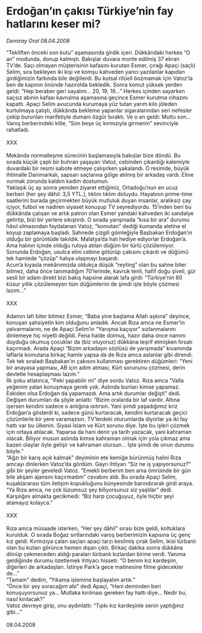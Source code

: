 # Erdoğan’ın çakısı Türkiye’nin fay hatlarını keser mi?

*Demiray Oral 08.04.2008*

<div class="taraf_structure_2col_1zq">
<div class="margen_n">



 <p>“Tekliften önceki son kutu” aşamasında girdik içeri. Dükkândaki herkes “O an” modunda, donup kalmıştı. Bakışlar duvara monte edilmiş 37 ekran TV’de. Saçı olmayan müşterisinin kafasını kurutan Esmer, çırağı Apaçi (saçlı) Selim, sıra bekleyen iki kişi ve komşu kahveden yancı yazılanlar kapıdan girdiğimizin farkında bile değillerdi. Bu kutsal ritüeli bozmamak için Vatoz’la ben de kapının önünde hazırolda bekledik. Sonra komut yüksek yerden geldi: “Hep beraber geri sayalım... 20, 19, 18...” Herkes içinden sayarken saçsız abinin kafası kavrulma aşamasına geçince Esmer kurutma cihazını kapattı. Apaçi Selim avucunda kurumaya yüz tutan yarım kilo jöleden kurtulmaya çalıştı, dükkânda bekleme yapanlar sigaralarından seri nefesler çekip burunları marifetiyle dumanı özgür bıraktı. Ve o an geldi: Mutlu son... Varoş berberindeki kitle, “Son beşe üç kırmızıyla girmenin” sevinciyle rahatladı.<br/>
<br/>
XXX<br/>
<br/>
Mekânda normalleşme sürecinin başlamasıyla bakışlar bize döndü. Bu sırada küçük çaplı bir buhran yaşayan Vatoz, cebinden çıkardığı kalemiyle duvardaki bir resmi sabote etmeye çalışırken yakalandı. O resimde, büyük ihtimalle Danimarkalı, sapsarı saçlarına gölge atılmış bir arkadaş vardı. Eline vurmak zorunda kaldım kadim dostumun.<br/>
Yaklaşık üç ay sonra yeniden ziyaret ettiğimiz, Ortadoğu’nun en ucuz berberi (her şey dâhil: 3,5 YTL.), tıklım tıklım doluydu. Hayatının prime-time saatlerini burada geçirmekten büyük mutluluk duyan insanlar, aralıksız çay içiyor, futbol ve nadiren siyaset konuşup TV seyrediyordu. 15’inden beri bu dükkânda çalışan ve artık patron olan Esmer yandaki kahveden iki sandalye getirtip, bizi bir yerlere sıkıştırdı. O sırada yarışmada “kısa bir ara” durumu hâsıl olmasından faydalanan Vatoz, “komutan” dediği kumanda aletine el koyup zaplamaya başladı. Sahnede çizgili gömleğiyle Başbakan Erdoğan’ın olduğu bir görüntüde takıldık. Malatya’da halı hediye ediyorlar Erdoğan’a. Ama halının içinde olduğu ruloya atılan düğüm bir türlü çözülemiyor. Sonunda Erdoğan, usulca elini cebine götürüp çakısını çıkardı ve düğümü tek hamlede “çözüp” halıya ulaşmayı başardı. <br/>
Acun’a kıyasla mekânımızda oldukça düşük “reyting” olan bu sahne biter bitmez, daha önce tanımadığım 70’lerinde, kavruk tenli, hafif doğu şiveli, gür sesli bir adam direkt bizi bakış hapsine alarak lafa girdi: “Türkiye’nin 80 küsur yıllık çözülemeyen tüm düğümlerini de şimdi işte böyle çözmesi lazım...” <br/>
<br/>
XXX<br/>
<br/>
Adamın lafı biter bitmez Esmer, “Baba yine başlama Allah aşkına” deyince, konuşan şahsiyetin kim olduğunu anladık. Ancak Rıza amca ne Esmer’in yalvarmalarını, ne de Apaçi Selim’in “Yarışma kaçıyor” sızlanmalarını dinlemeye hiç niyetli değildi. Fena halde dolmuş, hazır daha önce namını duyduğu okumuş çocuklar da (biz oluyoruz) dükkâna teşrif etmişken fırsatı kaçırmadı. Arada Apaçi “Bizim arkadaşın sözlüsü de yarışmada” kıvamında laflarla komutana birkaç hamle yapsa da de Rıza amca aslanlar gibi direndi. Tek tek sıraladı Başbakan’ın çakısını kullanması gerektiren düğümleri: “Yeni bir anayasa yapması, AB için adım atması, Kürt sorununu çözmesi, derin devletle hesaplaşması lazım.”<br/>
İlk şoku atlatınca, “Peki yapabilir mi” diye sordu Vatoz. Rıza amca “Valla yeğenim yalan konuşmaya gerek yok. Aslında bunları kimse yapamaz. Eskiden olsa Erdoğan da yapamazdı. Ama artık durumlar değişti” dedi. Değişen durumları da şöyle anlattı: “Bizim oralarda bir laf vardır. Altına işersen kendini sadece o anlığına ısıtırsın. Yani şimdi yaşadığımız kriz Erdoğan’a gösterdi ki, sadece günü kurtaracak, kendini kurtaracak geçici çözümlerle bir yere varamazsın. TV’lerdeki oturumlarda diyorlar ya iki fay hattı var bu ülkenin. Siyasi İslam ve Kürt sorunu diye. İşte bu işleri çözmek için ortaya atılacak. Yaparsa da hani denir ya tarih yazacak, yani kahraman olacak. Biliyor musun aslında kimse kahraman olmak için yola çıkmaz ama bazen olaylar öyle gelişir ve kahraman olursun... İşte şimdi de onun durumu böyle.”<br/>
“Ağzı bir karış açık kalmak” deyiminin ete kemiğe bürünmüş halini Rıza amcayı dinlerken Vatoz’da gördüm. Gayrı ihtiyarı “Siz ne iş yapıyorsunuz?” gibi bir şeyler geveledi Vatoz. “Emekli berberim ben ama ömrümde bir gün bile akşam ajansını kaçırmadım” cevabını aldı. Bu sırada Apaçi Selim, kuşaklararası tüm iletişim kopukluğunu bünyesinde barındırarak girdi araya. “Ya Rıza amca, ne çok lüzumsuz şey biliyorsunuz siz yaşlılar” dedi. Karşılığını almakta gecikmedi: “Biz harp çocuğuyuz, öyle hiçbir şeyi atamayız kolayca.” <br/>
<br/>
XXX<br/>
<br/>
Rıza amca müsaade isterken, “Her şey dâhil” sırası bize geldi, koltuklara kurulduk. O sırada Boğaz sırtlarındaki varoş berberimizin kapısına üç genç kız geldi. Kırmızıya çalan saçları apaçi tarzı kesilmiş çırak Selim, ikisi türbanlı olan bu kızları görünce hemen dışarı çıktı. Birkaç dakika sonra dükkâna dönüp çekmeceden aldığı paraları türbanlı kızlardan birine verdi. Yanıma geldiğinde durumu özetlemek ihtiyacı hisseti: “O benim kız kardeşim, diğerleri de arkadaşları. İstinye Park’a gece matinesine filme gidecekler de...”<br/>
“Tamam” dedim, “Yıkama işlemine başlayalım artık.”<br/>
“Önce bir şey soracağım abi” dedi Apaçi, “Hani deminden beri konuşuyorsunuz ya... Mutlaka kırılması gereken fay hattı diye... Nedir bu, nasıl kırılacak?”<br/>
Vatoz devreye girip, onu aydınlattı: “Tıpkı kız kardeşinle senin yaptığınız gibi...”<br/>
<br/>
08.04.2008</p>
<br/>
<br/>
<br/>



<br/>


<div id="taraf_not">
</div>

</div>


</div>
